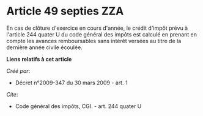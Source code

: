 # Article 49 septies ZZA

En cas de clôture d'exercice en cours d'année, le crédit d'impôt prévu à l'article 244 quater U du code général des impôts
est calculé en prenant en compte les avances remboursables sans intérêt versées au titre de la dernière année civile écoulée.

**Liens relatifs à cet article**

_Créé par_:

  - Décret n°2009-347 du 30 mars 2009 - art. 1

_Cite_:

  - Code général des impôts, CGI. - art. 244 quater U
